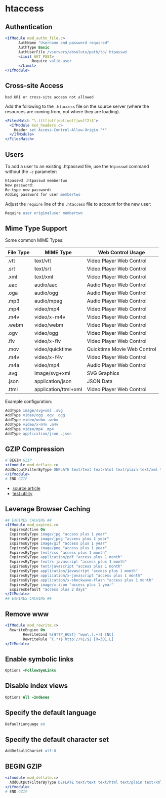 # htaccess

## Authentication

```apache
<IfModule mod_authn_file.c>
      AuthName "Username and password required"
      AuthType Basic
      AuthUserFile /vservers/absolute/path/to/.htpasswd
      <Limit GET POST>
            Require valid-user
      </Limit>
</IfModule>
```

## Cross-site Access

    bad URI or cross-site access not allowed

Add the following to the `.htaccess` file on the source server (where the resources are coming from, not where they are loading).

```apache
<FilesMatch "\.(ttf|otf|eot|woff|woff2)$">
  <IfModule mod_headers.c>
    Header set Access-Control-Allow-Origin "*"
  </IfModule>
</FilesMatch>
```

## Users

To add a user to an existing .htpasswd file, use the `htpasswd` command without the `-c` parameter:

```apache
htpasswd .htpasswd membertwo
New password:
Re-type new password:
Adding password for user membertwo
```

Adjust the `require` line of the `.htaccess` file to account for the new user:

```apache
Require user originaluser membertwo
```

## Mime Type Support

Some common MIME Types:

| File Type | MIME Type | Web Control Usage |
|----------|--------|----------|
| .vtt | text/vtt | Video Player Web Control |
| .srt | text/srt | Video Player Web Control |
| .xml | text/xml | Video Player Web Control |
| .aac | audio/aac | Audio Player Web Control |
| .oga | audio/ogg | Audio Player Web Control |
| .mp3 | audio/mpeg | Audio Player Web Control |
| .mp4 | video/mp4 | Video Player Web Control |
| .m4v | video/x-m4v | Video Player Web Control |
| .webm | video/webm | Video Player Web Control |
| .ogv | video/ogg | Video Player Web Control |
| .flv | video/x-flv | Video Player Web Control |
| .mov | video/quicktime | Quicktime Movie Web Control |
| .m4v | video/x-f4v | Video Player Web Control |
| .m4a | video/mp4 | Audio Player Web Control |
| .svg | image/svg+xml | SVG Graphics |
| .json | application/json | JSON Data |
| .ttml | application/ttml+xml | Video Player Web Control |

Example configuration:

```apache
AddType image/svg+xml .svg
AddType video/ogg .ogv .ogg
AddType video/webm .webm
AddType video/x-m4v .m4v
AddType video/mp4 .mp4
AddType application/json .json
```

## GZIP Compression

```apache
# BEGIN GZIP
<ifmodule mod_deflate.c>
AddOutputFilterByType DEFLATE text/text text/html text/plain text/xml text/css application/x-javascript application/javascript
</ifmodule>
# END GZIP
```

- [source article](https://css-tricks.com/snippets/htaccess/active-gzip-compression/)
- [test utility](http://www.whatsmyip.org/http-compression-test/)

## Leverage Browser Caching

```apache
## EXPIRES CACHING ##
<IfModule mod_expires.c>
  ExpiresActive On
  ExpiresByType image/jpg "access plus 1 year"
  ExpiresByType image/jpeg "access plus 1 year"
  ExpiresByType image/gif "access plus 1 year"
  ExpiresByType image/png "access plus 1 year"
  ExpiresByType text/css "access plus 1 month"
  ExpiresByType application/pdf "access plus 1 month"
  ExpiresByType text/x-javascript "access plus 1 month"
  ExpiresByType text/javascript "access plus 1 month"
  ExpiresByType application/javascript "access plus 1 month"
  ExpiresByType application/x-javascript "access plus 1 month"
  ExpiresByType application/x-shockwave-flash "access plus 1 month"
  ExpiresByType image/x-icon "access plus 1 year"
  ExpiresDefault "access plus 2 days"
</IfModule>
## EXPIRES CACHING ##
```

## Remove www

```apache
<IfModule mod_rewrite.c>
  RewriteEngine On
        RewriteCond %{HTTP_HOST} ^www\.(.+)$ [NC]
        RewriteRule ^(.*)$ http://%1/$1 [R=301,L]
</IfModule>
```

## Enable symbolic links

```apache
Options +FollowSymLinks
```

## Disable index views

```apache
Options All -Indexes
```

## Specify the default language

```apache
DefaultLanguage en
```

## Specify the default character set

```apache
AddDefaultCharset utf-8
```

## BEGIN GZIP

```apache
<ifmodule mod_deflate.c>
  AddOutputFilterByType DEFLATE text/text text/html text/plain text/xml text/css application/x-javascript application/javascript
</ifmodule>
# END GZIP
```

